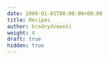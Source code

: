 ```yaml
---
date: 2000-01-01T00:00:00+00:00
title: Recipes
author: bradrydzewski
weight: 4
draft: true
hidden: true
---
```


